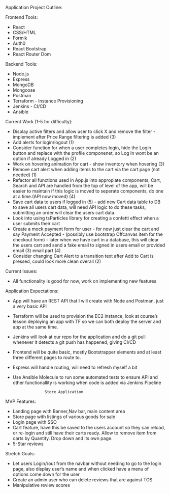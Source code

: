 Application Project Outline:

Frontend Tools:
- React
- CSS/HTML
- Formik
- Auth0
- React Bootstrap
- React Router Dom

Backend Tools:
- Node.js
- Express
- MongoDB
- Mongoose
- Postman
- Terraform - Instance Provisioning
- Jenkins - CI/CD
- Ansible

Current Work (1-5 for difficulty):
- Display active filters and allow user to click X and remove the filter - implement after Price Range filtering is added (3)
- Add alerts for login/logout (1)
- Consider function for when a user completes login, hide the Login button and replace with the profile componenet, so Log In wont be an option if already Logged in (2)
- Work on hovering animation for cart - show inventory when hovering (3)
- Remove cart alert when adding items to the cart via the cart page (not needed) (1)
- Refactor all functions used in App.js into appropiate components, Cart, Search and API are handled from the top of level of the app, will be easier to maintain if this logic is moved to seperate components, do one at a time.(API now moved) (4)
- Save cart data to users if logged in (5) - add new Cart data table to DB to save all users cart data, will need API logic to do these tasks, submitting an order will clear the users cart data.
- Look into using tsParticles library for creating a confetti effect when a user submits their cart
- Create a mock payment form for user - for now just clear the cart and say Payment Accepted - (possibly use bootstrap Offcanvas item for the checkout form) - later when we have cart in a database, this will clear the users cart and send a fake email to signed in users email or provided email (3) email part (4)
- Consider changing Cart Alert to a transition text after Add to Cart is pressed, could look more clean overall (2)

Current Issues:
- All functionality is good for now, work on implementing new features

Application Expectations:
- App will have an REST API that I will create with Node and Postman, just a very basic API
- Terraform will be used to provision the EC2 instance, look at course’s lesson deploying an app with TF so we can both deploy the server and app at the same time.
- Jenkins will look at our repo for the application and do a git pull whenever it detects a git push has happened, giving CI/CD
- Frontend will be  quite basic, mostly Bootstrapper elements and at least three different pages to route to.
- Express will handle routing, will need to refresh myself a bit
- Use Ansible Molecule to run some automated tests to ensure API and other functionallity is working when code is added via Jenkins Pipeline


					Store Application

MVP Features:
- Landing page with Banner,Nav bar, main content area
- Store page with listings of various goods for sale
- Login page with SSO
- Cart feature, have this be saved to the users account so they can reload, or re-login and still have their carts ready. Allow to remove item from carts by Quantity. Drop down and its own page.
- 5-Star reviews

Stretch Goals:
- Let users Login//out from the navbar without needing to go to the login page, also display user’s name and when clicked have a menu of options come down for the user
- Create an admin user who can delete reviews that are against TOS
- Manipulative review scores